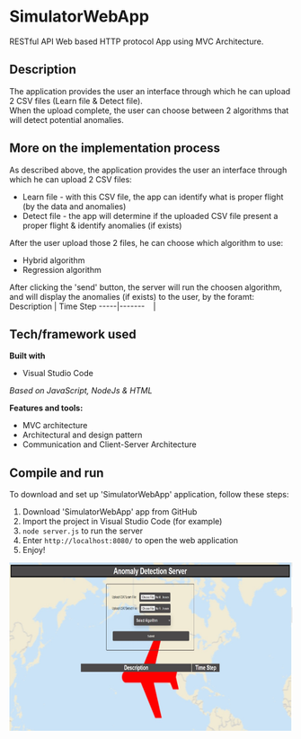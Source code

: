 # SimulatorWebApp

RESTful API Web based HTTP protocol App using MVC Architecture.

## Description

The application provides the user an interface through which he can upload 2 CSV files (Learn file & Detect file). <br/>
When the upload complete, the user can choose between 2 algorithms that will detect potential anomalies. <br/>

## More on the implementation process

As described above, the application provides the user an interface through which he can upload 2 CSV files:
* Learn file - with this CSV file, the app can identify what is proper flight (by the data and anomalies) 
* Detect file - the app will determine if the uploaded CSV file present a proper flight & identify anomalies (if exists)

After the user upload those 2 files, he can choose which algorithm to use:
* Hybrid algorithm
* Regression algorithm 

After clicking the 'send' button, the server will run the choosen algorithm, and will display the anomalies (if exists) to the user, by the foramt: <br/>
Description | Time Step 
-----|-------
` ` | ` `


## Tech/framework used

**Built with**
* Visual Studio Code

*Based on JavaScript, NodeJs & HTML*

**Features and tools:**
* MVC architecture
* Architectural and design pattern
* Communication and Client-Server Architecture


## Compile and run
To download and set up 'SimulatorWebApp' application, follow these steps:
1. Download 'SimulatorWebApp' app from GitHub
2. Import the project in Visual Studio Code (for example) 
4. `node server.js` to run the server
5. Enter `http://localhost:8080/` to open the web application
6. Enjoy!

<p align="center">
  <img src="Main.jpeg" width = "800" height="300"/> 
</p>
 
